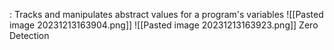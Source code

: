 : Tracks and manipulates abstract values for a program's variables
![[Pasted image 20231213163904.png]]
![[Pasted image 20231213163923.png]]
Zero Detection
